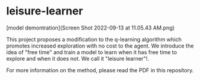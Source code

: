 # leisure-learner

[model demontration](Screen Shot 2022-09-13 at 11.05.43 AM.png)

This project proposes a modification to the q-learning algorithm which promotes increased exploration with no cost to the agent. We introduce the idea of "free time" and train a model to learn when it has free time to explore and when it does not. We call it "leisure learner"!. 

For more information on the method, please read the PDF in this repository. 

